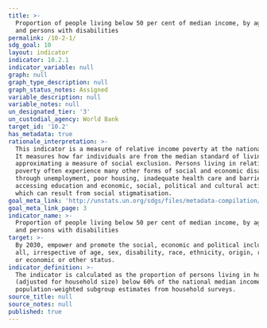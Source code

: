 ```yaml
---
title: >-
  Proportion of people living below 50 per cent of median income, by age, sex,
  and persons with disabilities
permalink: /10-2-1/
sdg_goal: 10
layout: indicator
indicator: 10.2.1
indicator_variable: null
graph: null
graph_type_description: null
graph_status_notes: Assigned
variable_description: null
variable_notes: null
un_designated_tier: '3'
un_custodial_agency: World Bank
target_id: '10.2'
has_metadata: true
rationale_interpretation: >-
  This indicator is a measure of relative income poverty at the national level.
  It measures how far individuals are from the median standard of living,
  approximating a measure of social exclusion. Persons living in relative
  poverty often experience many other forms of social and economic disadvantage
  through unemployment, poor housing, inadequate health care and barriers in
  accessing education and economic, social, political and cultural activities,
  which can result from social stigmatisation.
goal_meta_link: 'http://unstats.un.org/sdgs/files/metadata-compilation/Metadata-Goal-10.pdf'
goal_meta_link_page: 3
indicator_name: >-
  Proportion of people living below 50 per cent of median income, by age, sex,
  and persons with disabilities
target: >-
  By 2030, empower and promote the social, economic and political inclusion of
  all, irrespective of age, sex, disability, race, ethnicity, origin, religion
  or economic or other status.
indicator_definition: >-
  The indicator is calculated as the proportion of persons living in households
  (adjusted for household size) below 60% of the national median income, using
  population-weighted subgroup estimates from household surveys.
source_title: null
source_notes: null
published: true
---
```


